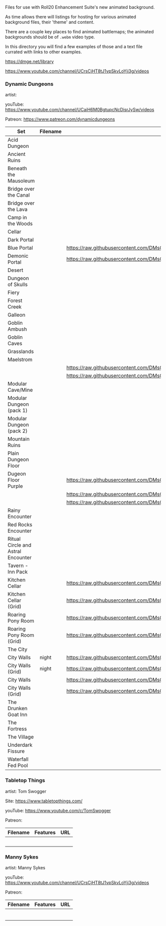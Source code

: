 Files for use with Roll20 Enhancement Suite's new animated background.

As time allows there will listings for hosting for various animated background files, their 'theme' and content.

There are a couple key places to find animated battlemaps; the animated backgrounds should be of `.webm` video type.

In this directory you will find a few examples of those and a text file currated with links to other examples.


https://dmge.net/library

https://www.youtube.com/channel/UCrsCjHT8tJ1vpSkvLoYji3g/videos


### Dynamic Dungeons 

artist:

youTube: https://www.youtube.com/channel/UCaiH6M0BgtupcNcDisrJySw/videos

Patreon: https://www.patreon.com/dynamicdungeons


Set | Filename | Features | URL 
----|----|----|---
Acid Dungeon  | ||
Ancient Ruins |||
Beneath the Mausoleum |||
Bridge over the Canal |||
Bridge over the Lava  |||
Camp in the Woods |||
Cellar        |||
Dark Portal   |||
|Blue Portal||https://raw.githubusercontent.com/DMsGuild201/Roll20_resources/master/ExternalArt/Animated/BLUEPORTALHD.webm
|Demonic Portal||https://raw.githubusercontent.com/DMsGuild201/Roll20_resources/blob/master/ExternalArt/Animated/DEMONICPORTALHD.webm
Desert        |||
Dungeon of Skulls |||
Fiery         |||
Forest Creek  |||
Galleon       |||
Goblin Ambush |||
Goblin Caves  |||
Grasslands    |||
Maelstrom     |||
|||https://raw.githubusercontent.com/DMsGuild201/Roll20_resources/blob/master/ExternalArt/Animated/darklake_vortex-gridded.webm
|||https://raw.githubusercontent.com/DMsGuild201/Roll20_resources/blob/master/ExternalArt/Animated/darklake_vortex-gridless.webm
Modular Cave/Mine |||
Modular Dungeon (pack 1) |||
Modular Dungeon (pack 2) |||
Mountain Ruins |||
Plain Dungeon Floor |||
|Dugeon Floor Purple ||https://raw.githubusercontent.com/DMsGuild201/Roll20_resources/blob/master/ExternalArt/Animated/plaindungeonfloorHD40_purple.webm
|||https://raw.githubusercontent.com/DMsGuild201/Roll20_resources/blob/master/ExternalArt/Animated/plaindungeonfloorHD40_blue.webm
|||https://raw.githubusercontent.com/DMsGuild201/Roll20_resources/blob/master/ExternalArt/Animated/plaindungeonfloorHD40.webm
Rainy Encounter |||
Red Rocks Encounter |||
Ritual Circle and Astral Encounter |||
Tavern - Inn Pack |||
|Kitchen Cellar||https://raw.githubusercontent.com/DMsGuild201/Roll20_resources/blob/master/ExternalArt/Animated/kitchen%2Bcellar-gridless.webm
|Kitchen Cellar (Grid)||https://raw.githubusercontent.com/DMsGuild201/Roll20_resources/blob/master/ExternalArt/Animated/The_Roaring_Pony_Rooms_level%20HD_GRID.webm
|Roaring Pony Room||https://raw.githubusercontent.com/DMsGuild201/Roll20_resources/blob/master/ExternalArt/Animated/The_Roaring_Pony_Rooms_level%20HD_GRIDLESS.webm
|Roaring Pony Room (Grid)||https://raw.githubusercontent.com/DMsGuild201/Roll20_resources/blob/master/ExternalArt/Animated/The_Roaring_Pony_Rooms_level%20HD_GRID.webm
The City |||
|City Walls| night |https://raw.githubusercontent.com/DMsGuild201/Roll20_resources/blob/master/ExternalArt/Animated/CITY_WALLS_night_gridless.webm
|City Walls (Grid) | night |https://raw.githubusercontent.com/DMsGuild201/Roll20_resources/blob/master/ExternalArt/Animated/CITY_WALLS_night_gridded.webm
|City Walls| |https://raw.githubusercontent.com/DMsGuild201/Roll20_resources/blob/master/ExternalArt/Animated/CITY_WALLS_day_gridless.webm
|City Walls (Grid) |  |https://raw.githubusercontent.com/DMsGuild201/Roll20_resources/blob/master/ExternalArt/Animated/CITY_WALLS_day_gridded.webm
The Drunken Goat Inn |||
The Fortress |||
The Village |||
Underdark Fissure |||
Waterfall Fed Pool |||

### Tabletop Things

artist: Tom Swogger

Site: https://www.tabletopthings.com/

youTube: https://www.youtube.com/c/TomSwogger

Patreon:

Filename | Features | URL 
---|----|----
||
||
||
||
||

### Manny Sykes

artist: Manny Sykes

youTube: https://www.youtube.com/channel/UCrsCjHT8tJ1vpSkvLoYji3g/videos

Patreon:

Filename | Features | URL 
---|----|----
||
||
||
||
||
||

